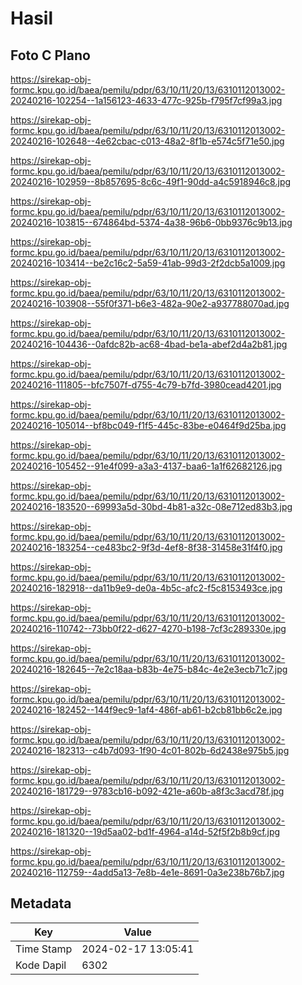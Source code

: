 # Hasil

## Foto C Plano

https://sirekap-obj-formc.kpu.go.id/baea/pemilu/pdpr/63/10/11/20/13/6310112013002-20240216-102254--1a156123-4633-477c-925b-f795f7cf99a3.jpg

https://sirekap-obj-formc.kpu.go.id/baea/pemilu/pdpr/63/10/11/20/13/6310112013002-20240216-102648--4e62cbac-c013-48a2-8f1b-e574c5f71e50.jpg

https://sirekap-obj-formc.kpu.go.id/baea/pemilu/pdpr/63/10/11/20/13/6310112013002-20240216-102959--8b857695-8c6c-49f1-90dd-a4c5918946c8.jpg

https://sirekap-obj-formc.kpu.go.id/baea/pemilu/pdpr/63/10/11/20/13/6310112013002-20240216-103815--674864bd-5374-4a38-96b6-0bb9376c9b13.jpg

https://sirekap-obj-formc.kpu.go.id/baea/pemilu/pdpr/63/10/11/20/13/6310112013002-20240216-103414--be2c16c2-5a59-41ab-99d3-2f2dcb5a1009.jpg

https://sirekap-obj-formc.kpu.go.id/baea/pemilu/pdpr/63/10/11/20/13/6310112013002-20240216-103908--55f0f371-b6e3-482a-90e2-a937788070ad.jpg

https://sirekap-obj-formc.kpu.go.id/baea/pemilu/pdpr/63/10/11/20/13/6310112013002-20240216-104436--0afdc82b-ac68-4bad-be1a-abef2d4a2b81.jpg

https://sirekap-obj-formc.kpu.go.id/baea/pemilu/pdpr/63/10/11/20/13/6310112013002-20240216-111805--bfc7507f-d755-4c79-b7fd-3980cead4201.jpg

https://sirekap-obj-formc.kpu.go.id/baea/pemilu/pdpr/63/10/11/20/13/6310112013002-20240216-105014--bf8bc049-f1f5-445c-83be-e0464f9d25ba.jpg

https://sirekap-obj-formc.kpu.go.id/baea/pemilu/pdpr/63/10/11/20/13/6310112013002-20240216-105452--91e4f099-a3a3-4137-baa6-1a1f62682126.jpg

https://sirekap-obj-formc.kpu.go.id/baea/pemilu/pdpr/63/10/11/20/13/6310112013002-20240216-183520--69993a5d-30bd-4b81-a32c-08e712ed83b3.jpg

https://sirekap-obj-formc.kpu.go.id/baea/pemilu/pdpr/63/10/11/20/13/6310112013002-20240216-183254--ce483bc2-9f3d-4ef8-8f38-31458e31f4f0.jpg

https://sirekap-obj-formc.kpu.go.id/baea/pemilu/pdpr/63/10/11/20/13/6310112013002-20240216-182918--da11b9e9-de0a-4b5c-afc2-f5c8153493ce.jpg

https://sirekap-obj-formc.kpu.go.id/baea/pemilu/pdpr/63/10/11/20/13/6310112013002-20240216-110742--73bb0f22-d627-4270-b198-7cf3c289330e.jpg

https://sirekap-obj-formc.kpu.go.id/baea/pemilu/pdpr/63/10/11/20/13/6310112013002-20240216-182645--7e2c18aa-b83b-4e75-b84c-4e2e3ecb71c7.jpg

https://sirekap-obj-formc.kpu.go.id/baea/pemilu/pdpr/63/10/11/20/13/6310112013002-20240216-182452--144f9ec9-1af4-486f-ab61-b2cb81bb6c2e.jpg

https://sirekap-obj-formc.kpu.go.id/baea/pemilu/pdpr/63/10/11/20/13/6310112013002-20240216-182313--c4b7d093-1f90-4c01-802b-6d2438e975b5.jpg

https://sirekap-obj-formc.kpu.go.id/baea/pemilu/pdpr/63/10/11/20/13/6310112013002-20240216-181729--9783cb16-b092-421e-a60b-a8f3c3acd78f.jpg

https://sirekap-obj-formc.kpu.go.id/baea/pemilu/pdpr/63/10/11/20/13/6310112013002-20240216-181320--19d5aa02-bd1f-4964-a14d-52f5f2b8b9cf.jpg

https://sirekap-obj-formc.kpu.go.id/baea/pemilu/pdpr/63/10/11/20/13/6310112013002-20240216-112759--4add5a13-7e8b-4e1e-8691-0a3e238b76b7.jpg


## Metadata

| Key        | Value               |
| ---------- | ------------------- |
| Time Stamp | 2024-02-17 13:05:41 |
| Kode Dapil | 6302                |



